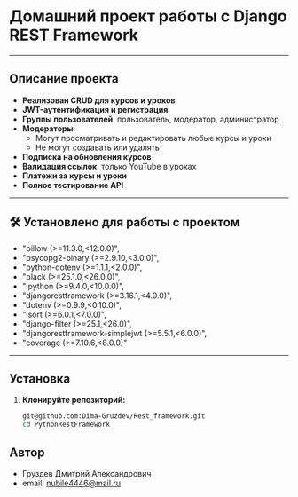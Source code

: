 # Домашний проект работы с  Django REST Framework

---

##  Описание проекта

- **Реализован CRUD для курсов и уроков**
- **JWT-аутентификация и регистрация**
- **Группы пользователей**: пользователь, модератор, администратор
- **Модераторы**:
  - Могут просматривать и редактировать любые курсы и уроки
  - Не могут создавать или удалять
- **Подписка на обновления курсов**
- **Валидация ссылок**: только YouTube в уроках
- **Платежи за курсы и уроки**
- **Полное тестирование API**

---

## 🛠 Установлено для работы с проектом

- "pillow (>=11.3.0,<12.0.0)",
- "psycopg2-binary (>=2.9.10,<3.0.0)",
- "python-dotenv (>=1.1.1,<2.0.0)",
- "black (>=25.1.0,<26.0.0)",
- "ipython (>=9.4.0,<10.0.0)",
- "djangorestframework (>=3.16.1,<4.0.0)",
- "dotenv (>=0.9.9,<0.10.0)",
- "isort (>=6.0.1,<7.0.0)",
- "django-filter (>=25.1,<26.0)",
- "djangorestframework-simplejwt (>=5.5.1,<6.0.0)",
- "coverage (>=7.10.6,<8.0.0)"

---

##  Установка

1. **Клонируйте репозиторий:**
   ```bash
   git@github.com:Dima-Gruzdev/Rest_framework.git
   cd PythonRestFramework
## Автор

- Груздев Дмитрий Александрович
- email: nubile4446@mail.ru